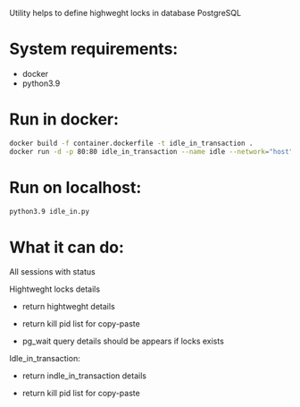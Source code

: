 Utility helps to define highweght locks in database PostgreSQL
# System requirements:

- docker 
- python3.9

# Run in docker:
```bash
docker build -f container.dockerfile -t idle_in_transaction .
docker run -d -p 80:80 idle_in_transaction --name idle --network="host"
```

# Run on localhost:
```bash
python3.9 idle_in.py
```


# What it can do:
All sessions with status

Hightweght locks details

  - return hightweght details

  - return kill pid list for copy-paste

  - pg_wait query details should be appears if locks exists

Idle_in_transaction:

  - return indle_in_transaction details

  - return kill pid list for copy-paste